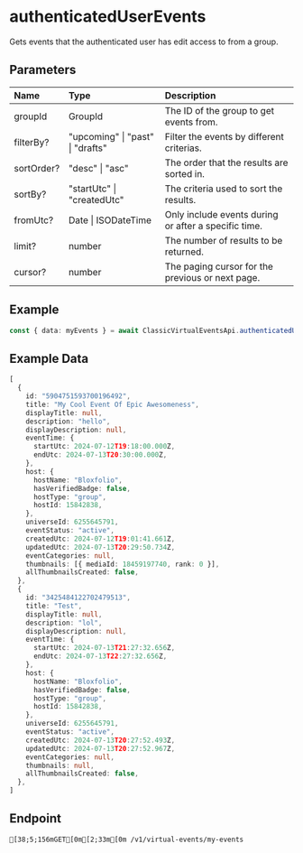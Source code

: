 
# authenticatedUserEvents
Gets events that the authenticated user has edit access to from a group.


## Parameters
| Name       | Type                             | Description                                          |
| :--------- | :------------------------------- | :--------------------------------------------------- |
| groupId    | GroupId                          | The ID of the group to get events from.              |
| filterBy?  | "upcoming" \| "past" \| "drafts" | Filter the events by different criterias.            |
| sortOrder? | "desc" \| "asc"                  | The order that the results are sorted in.            |
| sortBy?    | "startUtc" \| "createdUtc"       | The criteria used to sort the results.               |
| fromUtc?   | Date \| ISODateTime              | Only include events during or after a specific time. |
| limit?     | number                           | The number of results to be returned.                |
| cursor?    | number                           | The paging cursor for the previous or next page.     |



## Example
```ts copy showLineNumbers
const { data: myEvents } = await ClassicVirtualEventsApi.authenticatedUserEvents({ groupId: 15842838 }); 
```


## Example Data
```ts copy showLineNumbers
[
  {
    id: "5904751593700196492",
    title: "My Cool Event Of Epic Awesomeness",
    displayTitle: null,
    description: "hello",
    displayDescription: null,
    eventTime: {
      startUtc: 2024-07-12T19:18:00.000Z,
      endUtc: 2024-07-13T20:30:00.000Z,
    },
    host: {
      hostName: "Bloxfolio",
      hasVerifiedBadge: false,
      hostType: "group",
      hostId: 15842838,
    },
    universeId: 6255645791,
    eventStatus: "active",
    createdUtc: 2024-07-12T19:01:41.661Z,
    updatedUtc: 2024-07-13T20:29:50.734Z,
    eventCategories: null,
    thumbnails: [{ mediaId: 18459197740, rank: 0 }],
    allThumbnailsCreated: false,
  },
  {
    id: "3425484122702479513",
    title: "Test",
    displayTitle: null,
    description: "lol",
    displayDescription: null,
    eventTime: {
      startUtc: 2024-07-13T21:27:32.656Z,
      endUtc: 2024-07-13T22:27:32.656Z,
    },
    host: {
      hostName: "Bloxfolio",
      hasVerifiedBadge: false,
      hostType: "group",
      hostId: 15842838,
    },
    universeId: 6255645791,
    eventStatus: "active",
    createdUtc: 2024-07-13T20:27:52.493Z,
    updatedUtc: 2024-07-13T20:27:52.967Z,
    eventCategories: null,
    thumbnails: null,
    allThumbnailsCreated: false,
  },
] 
```


## Endpoint
```ansi
[38;5;156mGET[0m[2;33m[0m /v1/virtual-events/my-events
```
  